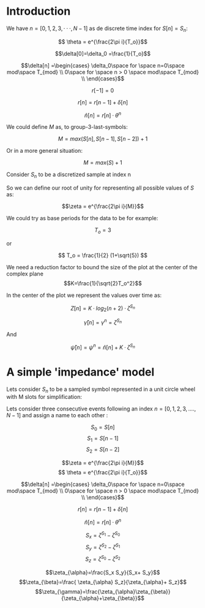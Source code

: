 # Introduction 
We have $n=[0,1,2,3,···,N-1]$ as de discrete time index for $S[n]=S_n$:

$$ \theta = e^{\frac{2\pi i}{T_o}}$$


$$\delta[0]=\delta_0 =\frac{1}{T_o}$$

$$\delta[n] =\begin{cases} \delta_0\space for \space n=0\space mod\space T_{mod} \\
                     0\space for \space n > 0 \space mod\space T_{mod} \\
       \end{cases}$$

$$r[-1]=0$$


$$r[n] = r[n-1] + \delta[n] $$



$$\hat n[n] =r[n]·\theta^{n}$$


We could define $M$ as, to group-3-last-symbols: 

$$M=max(S[n],S[n-1],S[n-2])+1$$

Or in a more general situation:

$$M=max(S)+1$$

Consider $S_n$ to be a discretized sample at index n

So we can define our root of unity for representing all possible values of $S$ as:

$$\zeta = e^{\frac{2\pi i}{M}}$$

We could try as base periods for the data to be for example:

$$ T_o = 3 $$

or

$$ T_o = \frac{1}{2} (1+\sqrt{5}) $$


We need a reduction factor to bound the size of the plot at the center of the complex plane
$$K=\frac{1}{\sqrt{2}T_o^2}$$


In the center of the plot we represent the values over time as: 

$$Z[n]=K·log_2(n+2)·\zeta^{S_n}$$

$$\hat \gamma [n]=\gamma^n = \zeta^{S_n}$$ 


And

$$\hat \psi [n] =\psi^n = \hat n[n]+K·\zeta^{S_n}$$


# A simple 'impedance' model


Lets consider $S_n$ to be a sampled symbol represented in a unit circle wheel with M slots for simplification:


Lets consider three consecutive events following an index $n=[0,1,2,3,....,N-1]$ and assign a name to each other :

$$S_0=S[n]$$
$$S_1=S[n-1]$$
$$S_2=S[n-2]$$

$$\zeta = e^{\frac{2\pi i}{M}}$$
$$ \theta = e^{\frac{2\pi i}{T_o}}$$

$$\delta[n] =\begin{cases} \delta_0\space for \space n=0\space mod\space T_{mod} \\
                     0\space for \space n > 0 \space mod\space T_{mod} \\
       \end{cases}$$

$$r[n] = r[n-1] + \delta[n] $$



$$\hat n[n] =r[n]·\theta^{n}$$


$$S_x=\zeta^{S_1}-\zeta^{S_0}$$
$$S_y=\zeta^{S_2}-\zeta^{S_1}$$
$$S_z=\zeta^{S_0}-\zeta^{S_2}$$


$$\zeta_{\alpha}=\frac{S_x S_y}{S_x+ S_y}$$
$$\zeta_{\beta}=\frac{ \zeta_{\alpha} S_z}{\zeta_{\alpha}+ S_z}$$
$$\zeta_{\gamma}=\frac{\zeta_{\alpha}\zeta_{\beta}}{\zeta_{\alpha}+\zeta_{\beta}}$$